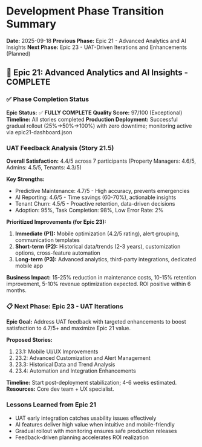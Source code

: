 
# Development Phase Transition Summary

**Date:** 2025-09-18
**Previous Phase:** Epic 21 - Advanced Analytics and AI Insights
**Next Phase:** Epic 23 - UAT-Driven Iterations and Enhancements (Planned)

## 🎉 Epic 21: Advanced Analytics and AI Insights - COMPLETE

### ✅ Phase Completion Status

**Epic Status:** ✅ **FULLY COMPLETE**
**Quality Score:** 97/100 (Exceptional)
**Timeline:** All stories completed
**Production Deployment:** Successful gradual rollout (25%→50%→100%) with zero downtime; monitoring active via epic21-dashboard.json

### UAT Feedback Analysis (Story 21.5)

**Overall Satisfaction:** 4.4/5 across 7 participants (Property Managers: 4.6/5, Admins: 4.5/5, Tenants: 4.3/5)

**Key Strengths:**
- Predictive Maintenance: 4.7/5 - High accuracy, prevents emergencies
- AI Reporting: 4.6/5 - Time savings (60-70%), actionable insights
- Tenant Churn: 4.5/5 - Proactive retention, data-driven decisions
- Adoption: 95%, Task Completion: 98%, Low Error Rate: 2%

**Prioritized Improvements (for Epic 23):**
1. **Immediate (P1):** Mobile optimization (4.2/5 rating), alert grouping, communication templates
2. **Short-term (P2):** Historical data/trends (2-3 years), customization options, cross-feature automation
3. **Long-term (P3):** Advanced analytics, third-party integrations, dedicated mobile app

**Business Impact:** 15-25% reduction in maintenance costs, 10-15% retention improvement, 5-10% revenue optimization expected. ROI positive within 6 months.

### 📋 Next Phase: Epic 23 - UAT Iterations

**Epic Goal:** Address UAT feedback with targeted enhancements to boost satisfaction to 4.7/5+ and maximize Epic 21 value.

**Proposed Stories:**
1. 23.1: Mobile UI/UX Improvements
2. 23.2: Advanced Customization and Alert Management
3. 23.3: Historical Data and Trend Analysis
4. 23.4: Automation and Integration Enhancements

**Timeline:** Start post-deployment stabilization; 4-6 weeks estimated.
**Resources:** Core dev team + UX specialist.

### Lessons Learned from Epic 21
- UAT early integration catches usability issues effectively
- AI features deliver high value when intuitive and mobile-friendly
- Gradual rollout with monitoring ensures safe production releases
- Feedback-driven planning accelerates ROI realization